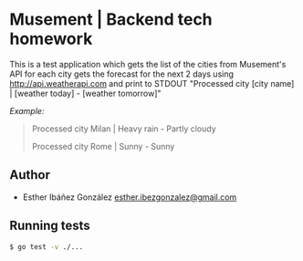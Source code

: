 # Musement | Backend tech homework

This is a test application which gets the list of the cities from Musement's API for each city gets the forecast for 
the next 2 days using http://api.weatherapi.com and print to STDOUT 
"Processed city [city name] | [weather today] - [weather tomorrow]"

*Example:*
> Processed city Milan | Heavy rain - Partly cloudy
>
> Processed city Rome | Sunny - Sunny

## Author

- Esther Ibáñez González <esther.ibezgonzalez@gmail.com> 

## Running tests

```bash
$ go test -v ./...
```